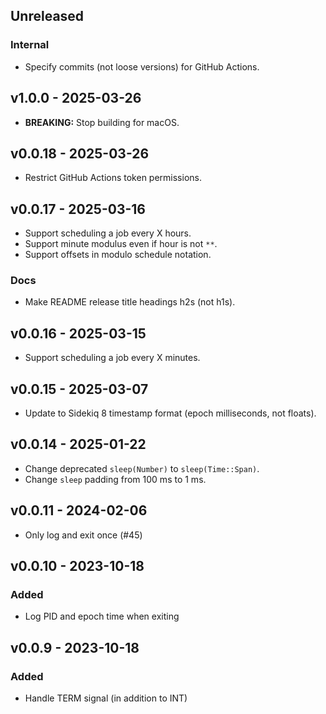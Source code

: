 ## Unreleased
### Internal
- Specify commits (not loose versions) for GitHub Actions.

## v1.0.0 - 2025-03-26
- **BREAKING:** Stop building for macOS.

## v0.0.18 - 2025-03-26
- Restrict GitHub Actions token permissions.

## v0.0.17 - 2025-03-16
- Support scheduling a job every X hours.
- Support minute modulus even if hour is not `**`.
- Support offsets in modulo schedule notation.

### Docs
- Make README release title headings h2s (not h1s).

## v0.0.16 - 2025-03-15
- Support scheduling a job every X minutes.

## v0.0.15 - 2025-03-07
- Update to Sidekiq 8 timestamp format (epoch milliseconds, not floats).

## v0.0.14 - 2025-01-22
- Change deprecated `sleep(Number)` to `sleep(Time::Span)`.
- Change `sleep` padding from 100 ms to 1 ms.

## v0.0.11 - 2024-02-06
- Only log and exit once (#45)

## v0.0.10 - 2023-10-18

### Added
- Log PID and epoch time when exiting

## v0.0.9 - 2023-10-18

### Added
- Handle TERM signal (in addition to INT)
